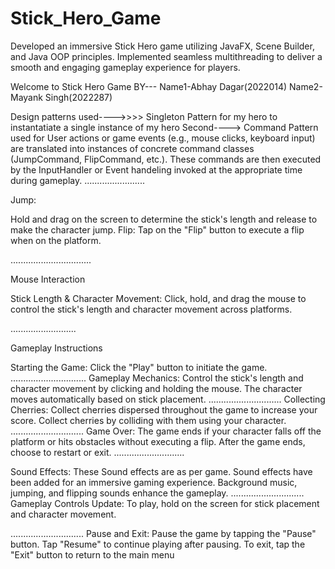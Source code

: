 # Stick_Hero_Game
Developed an immersive Stick Hero game utilizing JavaFX, Scene Builder, and Java OOP principles. Implemented seamless multithreading to deliver a smooth and engaging gameplay experience for players.

Welcome to Stick Hero Game BY---
Name1-Abhay Dagar(2022014)
Name2-Mayank Singh(2022287)


Design patterns used---->>>> Singleton Pattern for my hero to instantatiate a single instance of my hero
Second----> Command Pattern used for User actions or game events (e.g., mouse clicks, keyboard input) are translated into instances of concrete command classes (JumpCommand, FlipCommand, etc.).
These commands are then executed by the InputHandler or Event handeling  invoked at the appropriate time during gameplay.
........................

Jump: 

Hold and drag on the screen to determine the stick's length and release to make the character jump.
Flip: Tap on the "Flip" button to execute a flip when on the platform.

................................

Mouse Interaction

Stick Length & Character Movement: Click, hold, and drag the mouse to control the stick's length and character movement across platforms.

..........................

Gameplay Instructions

Starting the Game:
Click the "Play" button to initiate the game.
..............................
Gameplay Mechanics:
Control the stick's length and character movement by clicking and holding the mouse.
The character moves automatically based on stick placement.
.............................
Collecting Cherries:
Collect cherries dispersed throughout the game to increase your score.
Collect cherries by colliding with them using your character.
.............................
Game Over:
The game ends if your character falls off the platform or hits obstacles without executing a flip.
After the game ends, choose to restart or exit.
............................



Sound Effects:
These Sound effects are as per game.
Sound effects have been added for an immersive gaming experience.
Background music, jumping, and flipping sounds enhance the gameplay.
.............................
Gameplay Controls Update:
To play, hold  on the screen for stick placement and character movement.

.............................
Pause and Exit:
Pause the game by tapping the "Pause" button.
Tap "Resume" to continue playing after pausing.
To exit, tap the "Exit" button to return to the main menu
